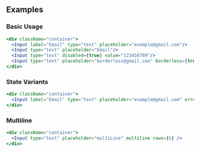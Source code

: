 ## Examples

### Basic Usage

```jsx
<div className="container">
  <Input label="Email" type="text" placeholder="example@gmail.com"/>
  <Input type="text" placeholder="Email"/>
  <Input type="text" disabled={true} value="123456789"/>
  <Input type="text" placeholder="borderless@gmail.com" borderless={true} />
</div>
```

### State Variants

```jsx
<div className="container">
  <Input label="Email" type="text" placeholder="example@gmail.com" error="Invalid Email"/>
</div>
```

### Multiline

```jsx
<div className="container">
  <Input type="text" placeholder="multiLine" multiline rows={6} />
</div>
```